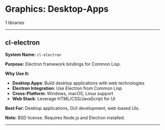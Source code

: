 # Graphics: Desktop-Apps

1 libraries

---

## cl-electron

**System Name:** `cl-electron`

**Purpose:** Electron framework bindings for Common Lisp.

**Why Use It:**
- **Desktop Apps**: Build desktop applications with web technologies
- **Electron Integration**: Use Electron from Common Lisp
- **Cross-Platform**: Windows, macOS, Linux support
- **Web Stack**: Leverage HTML/CSS/JavaScript for UI

**Best For:** Desktop applications, GUI development, web-based UIs.

**Note:** BSD license. Requires Node.js and Electron installed.

---


